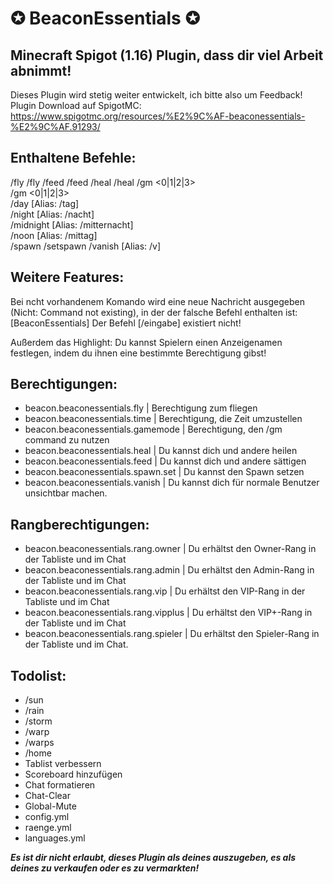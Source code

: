 # ✪ BeaconEssentials ✪
## Minecraft Spigot (1.16) Plugin, dass dir viel Arbeit abnimmt!
Dieses Plugin wird stetig weiter entwickelt, ich bitte also um Feedback!
Plugin Download auf SpigotMC: https://www.spigotmc.org/resources/%E2%9C%AF-beaconessentials-%E2%9C%AF.91293/

## Enthaltene Befehle:
/fly
/fly <Spielername>
/feed
/feed <Spielername>
/heal
/heal <Spielername>
/gm <0|1|2|3>  
/gm <0|1|2|3> <Spielername>  
/day [Alias: /tag]  
/night [Alias: /nacht]  
/midnight [Alias: /mitternacht]  
/noon [Alias: /mittag]  
/spawn
/setspawn
/vanish [Alias: /v]  
  
## Weitere Features:
Bei ncht vorhandenem Komando wird eine neue Nachricht ausgegeben (Nicht: Command not existing), in der der falsche Befehl enthalten ist: [BeaconEssentials] Der Befehl [/eingabe] existiert nicht!

Außerdem das Highlight: Du kannst Spielern einen Anzeigenamen festlegen, indem du ihnen eine bestimmte Berechtigung gibst!
## Berechtigungen:
- beacon.beaconessentials.fly               | Berechtigung zum fliegen
- beacon.beaconessentials.time              | Berechtigung, die Zeit umzustellen
- beacon.beaconessentials.gamemode          | Berechtigung, den /gm command zu nutzen
- beacon.beaconessentials.heal              | Du kannst dich und andere heilen
- beacon.beaconessentials.feed              | Du kannst dich und andere sättigen
- beacon.beaconessentials.spawn.set         | Du kannst den Spawn setzen
- beacon.beaconessentials.vanish            | Du kannst dich für normale Benutzer unsichtbar machen.

## Rangberechtigungen:
- beacon.beaconessentials.rang.owner        | Du erhältst den Owner-Rang in der Tabliste und im Chat
- beacon.beaconessentials.rang.admin        | Du erhältst den Admin-Rang in der Tabliste und im Chat
- beacon.beaconessentials.rang.vip          | Du erhältst den VIP-Rang in der Tabliste und im Chat
- beacon.beaconessentials.rang.vipplus      | Du erhältst den VIP+-Rang in der Tabliste und im Chat
- beacon.beaconessentials.rang.spieler      | Du erhältst den Spieler-Rang in der Tabliste und im Chat. 

## Todolist:
- /sun
- /rain
- /storm
- /warp
- /warps
- /home
- Tablist verbessern
- Scoreboard hinzufügen
- Chat formatieren
- Chat-Clear
- Global-Mute
- config.yml
- raenge.yml
- languages.yml


***Es ist dir nicht erlaubt, dieses Plugin als deines auszugeben, es als deines zu verkaufen oder es zu vermarkten!***      
